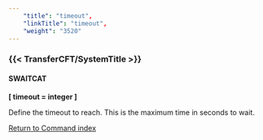 ```yaml
---
    "title": "timeout",
    "linkTitle": "timeout",
    "weight": "3520"
---
```

<span id="timeout"></span>

### {{< TransferCFT/SystemTitle  >}}

#### SWAITCAT

****[ timeout = integer ]****

Define the timeout to reach. This is the maximum time in seconds to wait.

[Return to Command index](../../)
